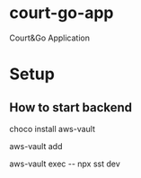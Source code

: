# court-go-app
Court&amp;Go Application 


# Setup
## How to start backend

choco install aws-vault

aws-vault add <profile-name>

aws-vault exec <profile-name> -- npx sst dev

